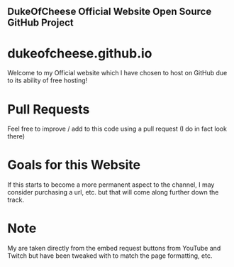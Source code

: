 ## DukeOfCheese Official Website Open Source GitHub Project

# dukeofcheese.github.io

Welcome to my Official website which I have chosen to host on GitHub due to its ability of free hosting!

# Pull Requests

Feel free to improve / add to this code using a pull request (I do in fact look there)

# Goals for this Website

If this starts to become a more permanent aspect to the channel, I may consider purchasing a url, etc. but that will come along further down the track.

# Note

My <iframes> are taken directly from the embed request buttons from YouTube and Twitch but have been tweaked with to match the page formatting, etc.
